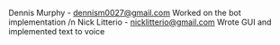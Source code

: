 Dennis Murphy - dennism0027@gmail.com Worked on the bot implementation /n
Nick Litterio - nicklitterio@gmail.com Wrote GUI and implemented text to voice
